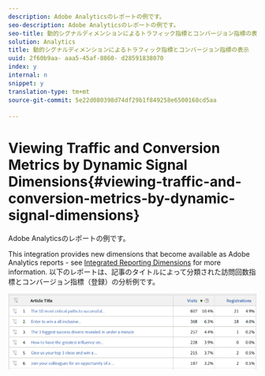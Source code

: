 ```yaml
---
description: Adobe Analyticsのレポートの例です。
seo-description: Adobe Analyticsのレポートの例です。
seo-title: 動的シグナルディメンションによるトラフィック指標とコンバージョン指標の表示
solution: Analytics
title: 動的シグナルディメンションによるトラフィック指標とコンバージョン指標の表示
uuid: 2f60b9aa- aaa5-45af-8860- d28591838070
index: y
internal: n
snippet: y
translation-type: tm+mt
source-git-commit: 5e22d080398d74df29b1f849258e6500168cd5aa

---
```



# Viewing Traffic and Conversion Metrics by Dynamic Signal Dimensions{#viewing-traffic-and-conversion-metrics-by-dynamic-signal-dimensions}

Adobe Analyticsのレポートの例です。

This integration provides new dimensions that become available as Adobe Analytics reports - see [Integrated Reporting Dimensions](../../dynamic-signal-for-analytics/dynamic-signal-use-integration/dynamic-signal-reporting-dimensions.md#concept-19c4c9a55d7747698701e771541144be) for more information. 以下のレポートは、記事のタイトルによって分類された訪問回数指標とコンバージョン指標（登録）の分析例です。

![](assets/examplereport.png)

